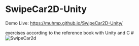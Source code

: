 # SwipeCar2D-Unity
Demo Live: https://muhmp.github.io/SwipeCar2D-Unity/

exercises according to the reference book with Unity and C #
![SwipeCar2d](https://user-images.githubusercontent.com/22293987/136641582-0c1dcdda-89b8-4c64-bcd6-5434df723cd3.jpg)


